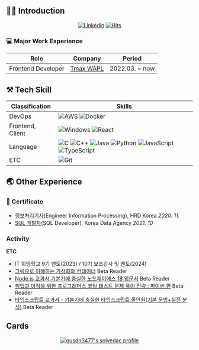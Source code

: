## 🙋‍♂️ Introduction
<div align="center">

[![Linkedin](https://img.shields.io/badge/-LinkedIn-blue?style=flat-square&logo=Linkedin&logoColor=white)](https://www.linkedin.com/in/gusdn3477/)
[![Hits](https://hits.seeyoufarm.com/api/count/incr/badge.svg?url=https%3A%2F%2Fgithub.com%2Fgusdn3477&count_bg=%2379C83D&title_bg=%23555555&icon=&icon_color=%23E7E7E7&title=hits&edge_flat=false)](https://hits.seeyoufarm.com)
</div>

### 💻 Major Work Experience
| Role | Company | Period |
|---|---|---|
| Frontend Developer |[Tmax WAPL](https://wapl.ai/)|2022.03. ~ now|

## ⚒ Tech Skill
|Classification|Skills|
|---|---|
|DevOps|![AWS](https://img.shields.io/badge/AWS-%23FF9900.svg?style=for-the-badge&logo=amazon-aws&logoColor=white) ![Docker](https://img.shields.io/badge/docker-%230db7ed.svg?style=for-the-badge&logo=docker&logoColor=white) |
|Frontend, Client|![Windows](https://img.shields.io/badge/Windows-0078D6?style=for-the-badge&logo=windows&logoColor=white) ![React](https://img.shields.io/badge/react-%2320232a.svg?style=for-the-badge&logo=react&logoColor=%2361DAFB)|
|Language|![C](https://img.shields.io/badge/c-%2300599C.svg?style=for-the-badge&logo=c&logoColor=white) ![C++](https://img.shields.io/badge/c++-%2300599C.svg?style=for-the-badge&logo=c%2B%2B&logoColor=white) ![Java](https://img.shields.io/badge/java-%23ED8B00.svg?style=for-the-badge&logo=java&logoColor=white) ![Python](https://img.shields.io/badge/python-3670A0?style=for-the-badge&logo=python&logoColor=ffdd54) ![JavaScript](https://img.shields.io/badge/javascript-%23323330.svg?style=for-the-badge&logo=javascript&logoColor=%23F7DF1E) ![TypeScript](https://img.shields.io/badge/typescript-%23323330.svg?style=for-the-badge&logo=typescript&logoColor=%23F7DF1E) |
|ETC|![Git](https://img.shields.io/badge/git-%23F05033.svg?style=for-the-badge&logo=git&logoColor=white)|

## 🌏 Other Experience

### 📜 Certificate

 - [정보처리기사](https://www.q-net.or.kr/crf005.do?id=crf00505&jmCd=1320)(Engineer Information Processing), HRD Korea *2020. 11.*
 - [SQL 개발자](https://www.dataq.or.kr/www/sub/a_04.do)(SQL Developer), Korea Data Agency *2021. 10*

### Activity

**ETC**
 - IT 희망학교 9기 멘토(2023) / 10기 보조강사 및 멘토(2024)
 - [그림으로 이해하는 가상화와 컨테이너](http://www.yes24.com/Product/Goods/115457586) Beta Reader
 - [Node.js 교과서 기본기에 충실한 노드제이에스 18 입문서](http://www.yes24.com/Product/Goods/116192535) Beta Reader
 - [취업과 이직을 위한 프로그래머스 코딩 테스트 문제 풀이 전략 : 파이썬 편](http://www.yes24.com/Product/Goods/117372831) Beta Reader
 - [타입스크립트 교과서 - 기본기에 충실한 타입스크립트 올인원(기본 문법+실전 분석)](https://www.yes24.com/Product/Goods/121208343) Beta Reader
## Cards

<div align="center">

[![gusdn3477's solvedac profile](http://mazassumnida.wtf/api/v2/generate_badge?boj=gusdn3477)](https://solved.ac/profile/gusdn3477)

</div>

